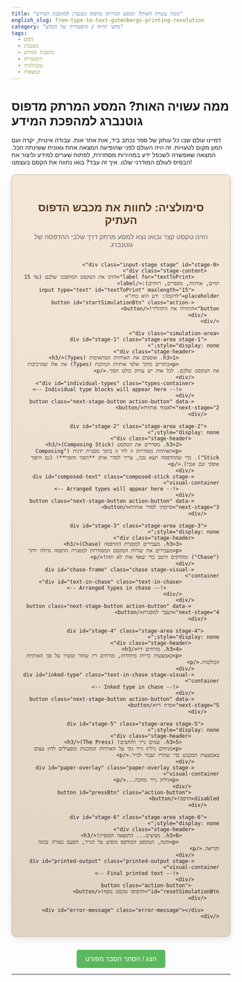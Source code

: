```yaml
---
title: "ממה עשויה האות? המסע המרתק מדפוס גוטנברג למהפכת המידע"
english_slug: from-type-to-text-gutenbergs-printing-revolution
category: "מדעי הרוח / היסטוריה של המדע"
tags:
  - דפוס
  - גוטנברג
  - מהפכת המידע
  - היסטוריה
  - טכנולוגיה
  - המצאות
---
```

# ממה עשויה האות? המסע המרתק מדפוס גוטנברג למהפכת המידע

דמיינו עולם שבו כל עותק של ספר נכתב ביד, אות אחר אות. עבודה איטית, יקרה ועם המון מקום לטעויות. זה היה העולם לפני שהופיעה המצאה אחת גאונית ששינתה הכל. המצאה שאפשרה לשכפל ידע במהירות מסחררת, לפתוח שערים למידע וליצור את הבסיס לעולם המודרני שלנו. איך זה עבד? בואו נחווה את הקסם בעצמנו!

<div id="gutenberg-app" dir="rtl">
    <div class="app-header">
        <h2>סימולציה: לחוות את מכבש הדפוס העתיק</h2>
         <p>הזינו טקסט קצר ובואו נצא למסע מרתק דרך שלבי ההדפסה של גוטנברג.</p>
    </div>

    <div class="input-stage stage" id="stage-0">
        <div class="stage-content">
            <label for="textToPrint">הזינו את הטקסט המהפכני שלכם (עד 15 תווים, אותיות, מספרים, רווחים):</label>
            <input type="text" id="textToPrint" maxlength="15" placeholder="לדוגמה: ידע הוא כוח">
            <button id="startSimulationBtn" class="action-button">התחילו את התהליך!</button>
        </div>
    </div>

    <div class="simulation-area">
        <div id="stage-1" class="stage-area stage-1" style="display: none;">
            <div class="stage-header">
                 <h3>1. אוספים את האותיות המתאימות (Types)</h3>
                 <p>בוחרים מתוך אלפי אותיות המתכת (Types) את אלו שמרכיבות את הטקסט שלכם. לכל אות יש עותק בולט הפוך.</p>
            </div>
            <div id="individual-types" class="types-container">
                <!-- Individual type blocks will appear here -->
            </div>
            <button class="next-stage-button action-button" data-next-stage="2">לאסוף אותיות</button>
        </div>

        <div id="stage-2" class="stage-area stage-2" style="display: none;">
             <div class="stage-header">
                <h3>2. מסדרים את הטקסט (Composing Stick)</h3>
                <p>האותיות מסודרות זו ליד זו בתוך מסגרת ידנית ("Composing Stick"). כדי שההדפסה תצא נכון, צריך לסדר אותן **הפוך והפוך**! (גם היפוך אופקי וגם אנכי).</p>
            </div>
            <div id="composed-text" class="composed-stick stage-visual-container">
                 <!-- Arranged types will appear here -->
            </div>
            <button class="next-stage-button action-button" data-next-stage="3">סיימתי לסדר אותיות</button>
        </div>

        <div id="stage-3" class="stage-area stage-3" style="display: none;">
            <div class="stage-header">
                <h3>3. מעבירים למסגרת ההדפסה (Chase)</h3>
                <p>מעבירים את שורות הטקסט המסודרות למסגרת הדפסה גדולה יותר ("Chase") ומהדקים היטב כדי שאף אות לא תזוז!</p>
            </div>
            <div id="chase-frame" class="chase stage-visual-container">
                <div id="text-in-chase" class="text-in-chase">
                     <!-- Arranged types in chase -->
                </div>
            </div>
             <button class="next-stage-button action-button" data-next-stage="4">העבר למסגרת</button>
        </div>

         <div id="stage-4" class="stage-area stage-4" style="display: none;">
             <div class="stage-header">
                <h3>4. מורחים דיו</h3>
                <p>באמצעות כריות מיוחדות, מורחים דיו שחור ועשיר על פני האותיות הבולטות.</p>
            </div>
            <div id="inked-type" class="text-in-chase stage-visual-container">
                 <!-- Inked type in chase -->
            </div>
            <button class="next-stage-button action-button" data-next-stage="5">מרח דיו</button>
        </div>

         <div id="stage-5" class="stage-area stage-5" style="display: none;">
             <div class="stage-header">
                <h3>5. שמים נייר ולוחצים! (The Press)</h3>
                <p>מניחים גיליון נייר נקי על האותיות המוכנות ומפעילים לחץ עצום באמצעות המכבש כדי שהדיו יעבור לנייר.</p>
            </div>
            <div id="paper-overlay" class="paper-overlay stage-visual-container">
                 <p>גיליון נייר מחכה...</p>
             </div>
             <button id="pressBtn" class="action-button" disabled>הדפס!</button>
        </div>

        <div id="stage-6" class="stage-area stage-6" style="display: none;">
            <div class="stage-header">
                <h3>6. מציצים... התוצאה הסופית!</h3>
                 <p>והנה, הטקסט המודפס מופיע על הנייר, הפעם בצורה נכונה וקריאה.</p>
            </div>
            <div id="printed-output" class="printed-output stage-visual-container">
                 <!-- Final printed text -->
            </div>
             <button class="action-button" id="resetSimulationBtn">הדפיסו טקסט נוסף!</button>
        </div>

         <div id="error-message" class="error-message"></div>
    </div>

</div>

<button id="toggleExplanationBtn" class="toggle-button">הצג / הסתר הסבר מפורט</button>

<div id="explanation" class="explanation" style="display: none;">
    <h2>הסבר מפורט: מהפכת הדפוס של גוטנברג</h2>

    <h3>מי היה יוהן גוטנברג ולמה המצאתו הייתה כל כך חשובה?</h3>
    <p>יוהן גוטנברג (בערך 1398–1468) היה צורף, ממציא, ומדפיס גרמני. לפני המצאתו, ספרים ומסמכים שוכפלו ידנית על ידי סופרים או באמצעות דפוס בלוקים (שבו חרטו עמוד שלם על גוש עץ אחד), תהליכים שהיו איטיים, יקרים ומועדים לטעויות. המצאתו הגדולה של גוטנברג הייתה שיטת הדפסה באמצעות "אותיות נעות" (Movable Type) מתכת יצוקה. טכניקה זו אפשרה לסדר מחדש את האותיות עבור כל עמוד חדש, מה שהפך את תהליך ההדפסה למהיר, יעיל וכלכלי בהרבה.</p>

    <h3>איך עבדה מכונת הדפוס של גוטנברג?</h3>
    <p>המערכת של גוטנברג כללה מספר מרכיבים עיקריים:</p>
    <ul>
        <li>**אותיות הבלטה נעות (Movable Type):** יציקות קטנות של מתכת (בדרך כלל סגסוגת עופרת, בדיל ואנטימון) שעליהן הובלטה אות בודדת (או סימן פיסוק). לכל אות היו כמה וכמה יציקות.</li>
        <li>**כלי סידור (Composing Stick):** מסגרת ידנית שבה סודרו האותיות הבודדות זו ליד זו כדי ליצור שורות טקסט.</li>
        <li>**מסגרת (Chase):** מסגרת מתכת גדולה יותר שאליה הוכנסו השורות המסודרות מכלי הסידור, והן קובעו בתוכה היטב כדי שלא יזוזו במהלך ההדפסה.</li>
        <li>**דיו:** גוטנברג פיתח דיו על בסיס שמן, שהיה עמיד יותר ונצמד טוב יותר למתכת מאשר הדיו על בסיס מים ששימש לכתיבה ידנית.</li>
        <li>**מכבש הדפסה:** מכשיר המבוסס על מנגנון בורג (בדומה למכבשי יין או שמן) שהפעיל לחץ אחיד וחזק על הנייר המונח על האותיות המורכבות והמכורות, כדי להעביר את הדיו.</li>
    </ul>

    <h3>מהם השלבים העיקריים בתהליך הדפסה בשיטה זו?</h3>
    <ol>
        <li>**סידור אותיות (Typesetting/Composing):** סידור ידני של האותיות הבודדות (Type) בכלי סידור (Composing Stick) ליצירת מילים, שורות ופסקאות.</li>
        <li>**איגוד (Imposition):** העברת השורות המסודרות לכלי סידור גדול יותר או ישירות למסגרת (Chase) וקיבוע של כל האותיות יחד.</li>
        <li>**מריחת דיו (Inking):** מריחת דיו על פני השטח הבולטים של האותיות המורכבות, בדרך כלל באמצעות כריות עור מצופות בדיו.</li>
        <li>**הנחת נייר:** הנחת גיליון נייר על האותיות המכורות והמכורות.</li>
        <li>**הפעלת לחץ (Pressing):** הפעלת לחץ חזק באמצעות המכבש כדי להעביר את הדיו מהאותיות לנייר.</li>
        <li>**ייבוש וקיפול:** הסרת הנייר המודפס, ייבושו, וקיפולו (במידת הצורך) ליצירת דפים של ספר.</li>
        <li>**פירוק ושימוש חוזר:** לאחר הדפסת הכמות הנדרשת, האותיות פורקו, נוקו, והוחזרו לקופסאות המתאימות שלהן (לכל אות ותו היה תא משלו בקופסת ה-Typecase) כדי שניתן יהיה להשתמש בהן שוב עבור טקסט אחר.</li>
    </ol>

    <h3>למה היה צריך לסדר את האותיות הפוך והפוך?</h3>
    <p>כדי שהטקסט יופיע בצורה נכונה על הנייר, האותיות המתכת עצמן היו צריכות להיות מעוצבות כ"תמונת מראה" (הפוכות אופקית) וגם הפוכות אנכית (ראש כלפי מטה) כשהן מסודרות בכלי הסידור ומוכנות להדפסה. הסיבה היא שתהליך ההדפסה מעביר את הדיו מהמשטח הבולט של האות ישירות לנייר. אם האות הייתה ישרה, הטקסט על הנייר היה יוצא הפוך. בנוסף, מכיוון שהשפה העברית ורבות אחרות נכתבות מימין לשמאל, בסדר האותיות בכלי הסידור יש להתחיל מהסוף, כך שהמילה הראשונה במשפט היא בפועל האות האחרונה שמונחת בכלי הסידור (הכי שמאלה), והאות הראשונה במילה היא הכי ימנית בתוך רצף האותיות למילה זו. הדבר דורש חשיבה מורכבת מצד הסדר.</p>

    <h3>איך המצאת הדפוס שינתה את העולם?</h3>
    <p>המצאת הדפוס חוללה שינויים עצומים בחברה האנושית, והיא נחשבת לאחד הגורמים המרכזיים למעבר מימי הביניים לעת החדשה:</p>
    <ul>
        <li>**הפצת ידע מהירה והמונית:** לראשונה, ניתן היה לשכפל טקסטים במהירות ובהיקף גדול בהרבה מאשר בעבר.</li>
        <li>**הורדת עלויות:** הדפסה הייתה זולה בהרבה מהעתקה ידנית, מה שהפך ספרים ליותר נגישים.</li>
        <li>**עליית האוריינות:** הנגישות הגבוהה יותר לספרים ולחומר קריאה עודדה יותר אנשים ללמוד לקרוא ולכתוב.</li>
        <li>**הפצת רעיונות:** רעיונות חדשים, דתיים, פוליטיים ומדעיים, יכלו להתפשט במהירות רבה יותר. הדפוס היה קריטי להצלחת הרפורמציה הפרוטסטנטית, למשל.</li>
        <li>**מהפכה מדעית:** מדענים יכלו לפרסם ולשתף את ממצאיהם במהירות וביעילות, מה שהאיץ את התפתחות המדע.</li>
        <li>**אחידות טקסטואלית:** הדפסה הבטיחה שאף שהיו שגיאות דפוס, כל העותקים של אותה מהדורה היו זהים, בניגוד להעתקות ידניות שבהן שגיאות השתלשלו והצטברו.</li>
    </ul>

    <h3>האם הטכנולוגיה של גוטנברג עדיין רלוונטית היום?</h3>
    <p>מכונת הדפוס המכאנית של גוטנברג שימשה בשינויים מסוימים במשך מאות שנים, אך הטכנולוגיה עצמה כבר אינה בשימוש מסחרי נרחב כיום. שיטות דפוס מודרניות כמו דפוס אופסט (Offset Printing), דפוס דיגיטלי, ושיטות נוספות החליפו אותה. אולם, העקרונות הבסיסיים של העברת דיו ממשטח מוגבה (או אחר) לנייר תחת לחץ, והרעיון המהפכני של ייצור המוני של טקסטים אחידים, הם יסודות שהניחה המצאת גוטנברג. מהפכת המידע הנוכחית, המבוססת על טכנולוגיה דיגיטלית, היא במידה רבה המשך למהפכה שהחלה גוטנברג – שתיהן הגדילו באופן דרמטי את היכולת של האנושות לשכפל, להפיץ ולצרוך מידע.</p>
</div>

<style>
    @import url('https://fonts.googleapis.com/css2?family=Varela+Round&display=swap');

    #gutenberg-app {
        font-family: 'Varela Round', sans-serif;
        direction: rtl;
        text-align: right;
        background: linear-gradient(to bottom, #f4e7d8, #e0d3c3);
        border: 1px solid #c0b2a1;
        border-radius: 10px;
        padding: 25px;
        box-shadow: 0 5px 15px rgba(0, 0, 0, 0.1);
        max-width: 800px;
        margin: 20px auto;
    }

     .app-header {
         text-align: center;
         margin-bottom: 30px;
     }

     .app-header h2 {
         color: #5a3c1f; /* Dark wood/metal color */
         margin-bottom: 10px;
         font-size: 1.8em;
     }

     .app-header p {
         color: #666;
         font-size: 1.1em;
     }

    .stage {
        margin-bottom: 25px;
        padding: 20px;
        background-color: #fff;
        border-radius: 8px;
        box-shadow: 0 2px 10px rgba(0,0,0,0.08);
        border: 1px solid #dcdcdc;
         opacity: 1;
         transition: opacity 0.5s ease-in-out;
    }

    .stage.hidden {
        opacity: 0;
        height: 0;
        padding: 0 20px;
        margin: 0;
        overflow: hidden;
    }


    .stage-area .stage-header {
        margin-bottom: 15px;
        border-bottom: 1px solid #eee;
        padding-bottom: 10px;
    }

    .stage-area h3 {
        margin-top: 0;
        color: #5a3c1f;
        font-size: 1.5em;
    }
    .stage-area p {
        color: #555;
        line-height: 1.5;
    }

    .input-stage .stage-content {
         display: flex;
         flex-direction: column;
         align-items: center;
    }

    .input-stage label {
        font-size: 1.1em;
        color: #333;
        margin-bottom: 15px;
    }

    #textToPrint {
        padding: 12px 15px;
        border: 2px solid #ccc;
        border-radius: 5px;
        font-size: 1.2em;
        margin-bottom: 20px;
        text-align: center;
    }

    .action-button, .toggle-button {
        padding: 12px 20px;
        background-color: #8b4513; /* SaddleBrown - wood color */
        color: white;
        border: none;
        border-radius: 5px;
        cursor: pointer;
        font-size: 1.1em;
        transition: background-color 0.3s ease, transform 0.1s ease;
        display: block;
        margin: 20px auto 0;
    }

     .action-button:hover, .toggle-button:hover {
        background-color: #a0522d; /* Siena - slightly lighter wood */
         transform: translateY(-1px);
     }

    .action-button:active, .toggle-button:active {
        transform: translateY(0);
    }

    .action-button:disabled {
        background-color: #cccccc;
        cursor: not-allowed;
    }

    .stage-visual-container {
        min-height: 80px;
        border: 2px dashed #d3bfa0; /* Lighter wood dashed border */
        padding: 15px;
        margin-top: 15px;
        overflow-x: auto;
        white-space: nowrap;
        background-color: #f8f0e3; /* Creamy background */
        border-radius: 5px;
         display: flex;
         align-items: center;
         justify-content: flex-start; /* Start from left for LTR containers */
    }

    .types-container {
        /* Specific style for step 1 - show individual types */
        display: flex;
        flex-wrap: wrap; /* Allow wrapping if many types */
        justify-content: center; /* Center the individual types */
        direction: ltr; /* Display blocks LTR visually */
    }

    .type-block {
        display: inline-flex; /* Use inline-flex */
        justify-content: center;
        align-items: center;
        width: 35px; /* Slightly larger */
        height: 45px;
        background-color: #4a321f; /* Dark metal color */
        color: #eee; /* Light color for raised letter */
        font-weight: bold;
        font-size: 1.4em; /* Larger font */
        margin: 3px; /* Smaller margin */
        border: 2px outset #6f533e; /* Metal bevel effect */
        box-sizing: border-box;
        flex-shrink: 0; /* Prevent shrinking */
        user-select: none; /* Prevent selecting text */
    }

    /* Styles for composed, chase, inked - representing the actual type setup */
    .composed-stick .type-block,
    .chase .type-block,
    .text-in-chase .type-block,
    .inked-type .type-block {
         transform: scaleX(-1) rotate(180deg); /* Backwards and Upside Down */
         color: #eee; /* Still light metal */
         background-color: #5a3c1f; /* Slightly lighter metal when composed */
         border: 2px outset #7b5b43;
         direction: ltr; /* Critical: Layout the reversed types LTR in the stick/chase */
    }

    .types-container .type-block {
         transform: none; /* Show them normally in stage 1 */
         background-color: #7b5b43; /* Slightly different color before composing */
         border: 2px outset #a08a72;
          color: white;
    }

    .composed-stick, .chase, .text-in-chase {
         direction: ltr; /* The container is LTR */
          justify-content: flex-start; /* Start adding blocks from the left */
    }

    .chase {
        border-color: #8b4513; /* Stronger wood border */
        border-width: 4px;
    }

     .text-in-chase {
         border: none; /* Remove dashed border inside chase */
         padding: 0;
         min-height: 50px;
         display: flex;
         flex-wrap: wrap;
         align-items: flex-start;
         justify-content: flex-start;
         direction: ltr; /* Still LTR layout of the block */
     }

     #inked-type {
         background-color: #40342b; /* Darker background to show ink */
     }

     #inked-type .type-block {
         background-color: #1a1a1a; /* Dark ink color */
         color: rgba(255, 255, 255, 0.1); /* Make the letter barely visible */
         border-color: #0d0d0d;
         box-shadow: inset 0 0 8px rgba(0,0,0,0.8); /* Inked look */
     }

    .paper-overlay {
         width: calc(100% - 30px); /* Adjust for padding */
         height: 120px; /* More substantial paper area */
         background-color: #fffff0; /* Off-white paper color */
         border: 1px solid #ccc;
         margin: 15px auto; /* Center the paper */
         display: flex;
         align-items: center;
         justify-content: center;
         font-size: 1.3em;
         color: #555;
         border-radius: 5px;
         position: relative; /* For potential future animations */
    }


    .printed-output {
        min-height: 100px;
        border: 3px solid #333;
        background-color: #fff;
        font-size: 2em; /* Larger printed text */
        color: #1a1a1a; /* Ink color */
        padding: 25px;
        text-align: center;
        display: flex;
        align-items: center;
        justify-content: center;
        direction: rtl; /* Printed text is read RTL */
        font-family: serif; /* Simulate classic print font */
         box-shadow: inset 0 0 10px rgba(0,0,0,0.2); /* Impression effect */
         line-height: 1.4;
         white-space: normal; /* Allow text to wrap */
    }

    .error-message {
        color: #d9534f; /* Bootstrap danger color */
        font-weight: bold;
        margin-top: 20px;
        text-align: center;
        font-size: 1.1em;
    }

    .toggle-button {
        margin-top: 30px;
        background-color: #5cb85c; /* Bootstrap success color */
    }

     .toggle-button:hover {
         background-color: #4cae4c;
     }

    .explanation {
        border-top: 3px solid #007bff;
        margin-top: 30px;
        padding-top: 25px;
        direction: rtl;
        color: #333;
    }

    .explanation h2 {
        color: #0056b3;
        margin-bottom: 15px;
        font-size: 1.8em;
    }
     .explanation h3 {
         color: #007bff;
         margin-bottom: 10px;
         font-size: 1.4em;
     }

    .explanation p, .explanation ul, .explanation ol {
        line-height: 1.7;
        margin-bottom: 15px;
        text-align: justify;
    }

    .explanation ul, .explanation ol {
         padding-right: 25px; /* Indent list items */
    }

    .explanation li {
        margin-bottom: 10px;
    }

    /* Animations */
    @keyframes fadeIn {
        from { opacity: 0; }
        to { opacity: 1; }
    }

    @keyframes slideInFromLeft {
        from { transform: translateX(-50px); opacity: 0; }
        to { transform: translateX(0); opacity: 1; }
    }
     @keyframes slideInFromRight {
        from { transform: translateX(50px); opacity: 0; }
        to { transform: translateX(0); opacity: 1; }
    }

    @keyframes inkedPulse {
        0% { box-shadow: inset 0 0 8px rgba(0,0,0,0.8); }
        50% { box-shadow: inset 0 0 12px rgba(0,0,0,1); }
        100% { box-shadow: inset 0 0 8px rgba(0,0,0,0.8); }
    }

    .stage-area.visible {
         animation: fadeIn 0.8s ease-out forwards;
    }

    .types-container .type-block,
    .composed-stick .type-block,
    .text-in-chase .type-block,
    .inked-type .type-block {
        animation: slideInFromRight 0.3s ease-out forwards; /* Animate type appearance */
         opacity: 0; /* Start hidden */
    }

     #inked-type .type-block {
         animation: inkedPulse 1.5s infinite ease-in-out, slideInFromRight 0.3s ease-out forwards;
     }

     .paper-overlay {
         animation: fadeIn 0.8s ease-out forwards;
     }

     .printed-output {
         animation: fadeIn 1.5s ease-out forwards; /* Slower fade for final result */
     }

</style>

<script>
    document.addEventListener('DOMContentLoaded', () => {
        const appContainer = document.getElementById('gutenberg-app');
        const textToPrintInput = document.getElementById('textToPrint');
        const startSimulationBtn = document.getElementById('startSimulationBtn');
        const individualTypesDiv = document.getElementById('individual-types');
        const composedTextDiv = document.getElementById('composed-text');
        const textInChaseDiv = document.getElementById('text-in-chase');
        const inkedTypeDiv = document.getElementById('inked-type');
        const paperOverlayDiv = document.getElementById('paper-overlay');
        const pressBtn = document.getElementById('pressBtn');
        const printedOutputDiv = document.getElementById('printed-output');
        const errorMessageDiv = document.getElementById('error-message');
        const toggleExplanationBtn = document.getElementById('toggleExplanationBtn');
        const explanationDiv = document.getElementById('explanation');
        const resetSimulationBtn = document.getElementById('resetSimulationBtn');

        let currentText = '';
        let composedLetters = [];
        let currentStage = 0; // 0: input, 1: prepared, 2: composed, 3: in chase, 4: inked, 5: paper, 6: pressed

        const stages = [
            { id: 'stage-0', areaId: null, buttonSelector: '#startSimulationBtn' },
            { id: 'stage-1', areaId: 'individual-types', buttonSelector: '.stage-1 .next-stage-button' },
            { id: 'stage-2', areaId: 'composed-text', buttonSelector: '.stage-2 .next-stage-button' },
            { id: 'stage-3', areaId: 'chase-frame', buttonSelector: '.stage-3 .next-stage-button' },
            { id: 'stage-4', areaId: 'inked-type', buttonSelector: '.stage-4 .next-stage-button' },
            { id: 'stage-5', areaId: 'paper-overlay', buttonSelector: '#pressBtn' },
            { id: 'stage-6', areaId: 'printed-output', buttonSelector: '#resetSimulationBtn' },
        ];

        function updateSimulationStage(newStage) {
            currentStage = newStage;

            // Hide all stages first
            document.querySelectorAll('.stage').forEach(stageEl => {
                 if (!stageEl.classList.contains('input-stage')) { // Keep input stage potentially visible or handle its hiding explicitly
                    stageEl.classList.add('hidden');
                    stageEl.style.display = 'none';
                    stageEl.classList.remove('visible'); // Remove animation class
                 }
            });

            // Show the current stage
            const currentStageElement = document.getElementById(stages[currentStage].id);
            if (currentStageElement) {
                 currentStageElement.style.display = 'block';
                 // Use a timeout to allow display:block to take effect before animation
                 setTimeout(() => {
                     currentStageElement.classList.remove('hidden');
                     currentStageElement.classList.add('visible'); // Add animation class
                 }, 10);
            }

            // Enable/disable buttons based on stage
            document.querySelectorAll('.action-button').forEach(button => {
                button.style.display = 'none'; // Hide all action buttons by default
            });

            const currentStageButtonSelector = stages[currentStage].buttonSelector;
             if (currentStageButtonSelector) {
                  const button = document.querySelector(currentStageButtonSelector);
                  if (button) {
                       button.style.display = 'block';
                       button.disabled = false; // Enable the button for the current stage
                  }
             }

             // Specific button states
             pressBtn.disabled = currentStage !== 5;


             // Clear content of future stages
             if (currentStage < 6) printedOutputDiv.innerHTML = '';
             if (currentStage < 5) paperOverlayDiv.innerHTML = '<p>גיליון נייר מחכה...</p>'; paperOverlayDiv.style.display = 'none';
             if (currentStage < 4) inkedTypeDiv.innerHTML = '';
             if (currentStage < 3) textInChaseDiv.innerHTML = '';
             if (currentStage < 2) composedTextDiv.innerHTML = '';
             if (currentStage < 1) individualTypesDiv.innerHTML = '';

             errorMessageDiv.textContent = ''; // Clear errors on stage change

        }

        function resetSimulation() {
            currentText = '';
            composedLetters = [];
            textToPrintInput.value = '';
            updateSimulationStage(0);
            document.getElementById('stage-0').classList.remove('hidden'); // Ensure input stage is visible
             document.getElementById('stage-0').style.display = 'block';
             document.getElementById('stage-0').classList.add('visible');
             resetSimulationBtn.style.display = 'none'; // Hide reset button until stage 6
        }


        startSimulationBtn.addEventListener('click', () => {
            const text = textToPrintInput.value.trim();
            if (!text) {
                errorMessageDiv.textContent = 'אנא הזן טקסט להדפסה כדי להתחיל.';
                return;
            }

            // Basic validation: only letters, numbers, spaces, common punctuation
             const validChars = /^[a-zA-Z0-9\sא-ת.,!?"']*$/;
             if (!validChars.test(text)) {
                 errorMessageDiv.textContent = 'הטקסט מכיל תווים שאינם נתמכים במכונת הדפוס הפשוטה הזו.';
                 return;
             }

            currentText = text;
            errorMessageDiv.textContent = ''; // Clear previous errors

             // Prepare Individual Types (Stage 1)
             individualTypesDiv.innerHTML = '';
            for (const char of currentText) {
                const typeBlock = document.createElement('div');
                typeBlock.classList.add('type-block');
                typeBlock.textContent = char === ' ' ? '' : char; // Show space as empty block
                typeBlock.title = char === ' ' ? 'אות רווח' : `האות ${char}`;
                typeBlock.setAttribute('data-char', char); // Store original character
                individualTypesDiv.appendChild(typeBlock);
            }

             // Prepare Composed Text (Stage 2 - visually reversed and upside down)
             // Keep the simplified reversal logic for visual representation
             const reversedText = currentText.split('').reverse().join('');
             composedLetters = reversedText.split('');

             composedTextDiv.innerHTML = ''; // Clear previous content
             composedLetters.forEach(char => {
                 const typeBlock = document.createElement('div');
                 typeBlock.classList.add('type-block');
                 typeBlock.textContent = char === ' ' ? '' : char; // Space is empty block
                 typeBlock.title = char === ' ' ? 'אות רווח (הפוך)' : `האות ${char} (הפוך והפוך)`;
                 typeBlock.setAttribute('data-char', char);
                 composedTextDiv.appendChild(typeBlock);
             });


            updateSimulationStage(1); // Move to stage 1 (Collect Types)
        });

        // Handle clicks on next stage buttons
        document.querySelectorAll('.next-stage-button').forEach(button => {
            button.addEventListener('click', (e) => {
                const nextStage = parseInt(e.target.getAttribute('data-next-stage'), 10);

                if (currentStage === 1) {
                    // Animation for gathering types can go here
                     animateBlocks(individualTypesDiv.querySelectorAll('.type-block'), composedTextDiv, true); // Animate to composed stage
                } else if (currentStage === 2) {
                    // Animation for transferring to chase
                     animateBlocks(composedTextDiv.querySelectorAll('.type-block'), textInChaseDiv);
                } else if (currentStage === 3) {
                     // Animation for inking
                    animateBlocks(textInChaseDiv.querySelectorAll('.type-block'), inkedTypeDiv, false, true); // Indicate inking
                } else if (currentStage === 4) {
                     // Simulate placing paper
                     paperOverlayDiv.style.display = 'flex';
                     updateSimulationStage(nextStage);
                     return; // Avoid default stage update
                }


                // Default stage update
                updateSimulationStage(nextStage);
            });
        });

        pressBtn.addEventListener('click', () => {
            if (currentStage < 5) return; // Only press if ready

            // Simulate pressing animation
            const pressAnimation = document.createElement('div');
            pressAnimation.classList.add('press-animation');
            appContainer.style.position = 'relative'; // Ensure relative positioning for absolute animation overlay
            pressAnimation.style.cssText = `
                position: absolute;
                top: 0; left: 0; right: 0; bottom: 0;
                background-color: rgba(0, 0, 0, 0.2);
                display: flex;
                align-items: center;
                justify-content: center;
                color: white;
                font-size: 3em;
                z-index: 10;
                opacity: 0;
                pointer-events: none;
                transition: opacity 0.5s ease-in-out;
            `;
             pressAnimation.textContent = 'לוחץ...';
             appContainer.appendChild(pressAnimation);

             // Start fade-in animation
             setTimeout(() => { pressAnimation.style.opacity = 1; }, 10);

             // Simulate pressing duration
             setTimeout(() => {
                 // Fade out animation
                 pressAnimation.style.opacity = 0;
                 pressAnimation.addEventListener('transitionend', () => {
                     appContainer.removeChild(pressAnimation);
                      appContainer.style.position = 'static'; // Restore position
                 });

                 // Display the correctly oriented text after press
                 const printedText = currentText; // The original text is the correct output

                 printedOutputDiv.textContent = printedText;
                 updateSimulationStage(6); // Show result
                 resetSimulationBtn.style.display = 'block'; // Show reset button
             }, 1500); // Animation duration

        });


        resetSimulationBtn.addEventListener('click', () => {
            resetSimulation();
        });

        toggleExplanationBtn.addEventListener('click', () => {
            const isHidden = explanationDiv.style.display === 'none';
            explanationDiv.style.display = isHidden ? 'block' : 'none';
             explanationDiv.classList.toggle('hidden', !isHidden);
             explanationDiv.classList.toggle('visible', isHidden);

            toggleExplanationBtn.textContent = isHidden ? 'הסתר הסבר מפורט' : 'הצג / הסתר הסבר מפורט';
        });

        // Simple animation helper function (placeholder, could be more sophisticated)
        function animateBlocks(sourceNodes, targetContainer, applyTransform = false, applyInk = false) {
             targetContainer.innerHTML = ''; // Clear target immediately for transition effect
             sourceNodes.forEach((node, index) => {
                 const clonedBlock = node.cloneNode(true);
                  // Remove previous animation class if any
                 clonedBlock.classList.remove('slideInFromRight');
                  // Apply new styles based on destination stage
                 if (applyTransform) {
                     clonedBlock.style.transform = 'scaleX(-1) rotate(180deg)';
                     clonedBlock.style.backgroundColor = '#5a3c1f';
                     clonedBlock.style.borderColor = '#7b5b43';
                     clonedBlock.style.color = '#eee';
                      clonedBlock.textContent = clonedBlock.getAttribute('data-char') === ' ' ? '' : clonedBlock.getAttribute('data-char');
                      clonedBlock.title = clonedBlock.getAttribute('data-char') === ' ' ? 'אות רווח (הפוך)' : `האות ${clonedBlock.getAttribute('data-char')} (הפוך והפוך)`;
                 } else {
                      // Styles for chase/inking stages (already transformed)
                       clonedBlock.style.transform = 'scaleX(-1) rotate(180deg)';
                       clonedBlock.style.backgroundColor = '#5a3c1f';
                       clonedBlock.style.borderColor = '#7b5b43';
                       clonedBlock.style.color = '#eee';
                       clonedBlock.textContent = clonedBlock.getAttribute('data-char') === ' ' ? '' : clonedBlock.getAttribute('data-char');
                        clonedBlock.title = clonedBlock.getAttribute('data-char') === ' ' ? 'אות רווח (במסגרת)' : `האות ${clonedBlock.getAttribute('data-char')} (במסגרת)`;
                 }

                  if (applyInk) {
                     clonedBlock.classList.add('inked');
                      clonedBlock.style.backgroundColor = '#1a1a1a';
                      clonedBlock.style.color = 'rgba(255, 255, 255, 0.1)';
                      clonedBlock.style.borderColor = '#0d0d0d';
                      clonedBlock.title = clonedBlock.getAttribute('data-char') === ' ' ? 'אות רווח (מכור)' : `האות ${clonedBlock.getAttribute('data-char')} (מכור)`;
                 }

                 // Animate appearance with a slight delay
                 clonedBlock.style.opacity = 0; // Start hidden for animation
                 targetContainer.appendChild(clonedBlock);
                 setTimeout(() => {
                     clonedBlock.style.opacity = 1;
                      clonedBlock.style.transform = applyTransform || applyInk ? 'scaleX(-1) rotate(180deg)' : 'none'; // Apply final transform state
                      // Re-apply animation for subtle effect
                      clonedBlock.style.animation = 'slideInFromRight 0.3s ease-out forwards';
                       if (applyInk) {
                            clonedBlock.style.animation = 'inkedPulse 1.5s infinite ease-in-out, slideInFromRight 0.3s ease-out forwards';
                       }

                 }, index * 30); // Stagger animation
             });
        }


        // Initial setup
        resetSimulation();
    });
</script>
---